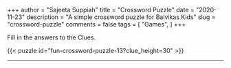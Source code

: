 +++
author = "Sajeeta Suppiah"
title = "Crossword Puzzle"
date = "2020-11-23"
description = "A simple crossword puzzle for Balvikas Kids"
slug = "crossword-puzzle"
comments = false
tags = [
    "Games",
]
+++

Fill in the answers to the Clues. 

{{< puzzle id="fun-crossword-puzzle-13?clue_height=30" >}}


---